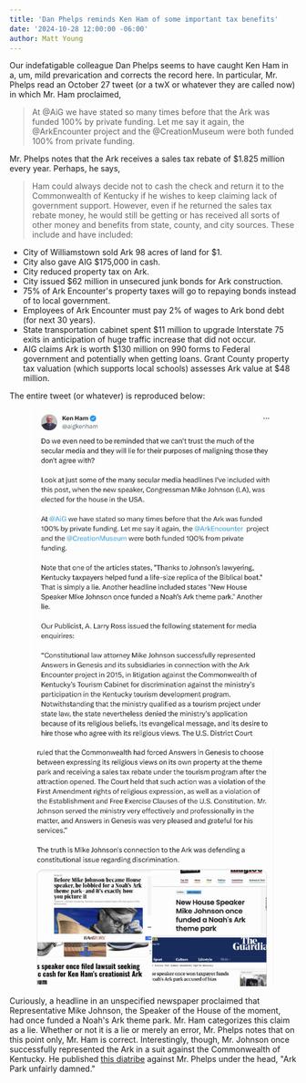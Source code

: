 ```yaml
---
title: 'Dan Phelps reminds Ken Ham of some important tax benefits'
date: '2024-10-28 12:00:00 -06:00'
author: Matt Young
---
```



Our indefatigable colleague Dan Phelps seems to have caught Ken Ham in a, um, mild prevarication and corrects the record here. In particular, Mr. Phelps read an October 27 tweet (or a twX or whatever they are called now) in which Mr. Ham proclaimed,

<blockquote>At @AiG we have stated so many times before that the Ark was funded 100% by private funding. Let me say it again, the @ArkEncounter project and the @CreationMuseum were both funded 100% from private funding. </blockquote>

Mr. Phelps notes that the Ark receives a sales tax rebate of $1.825 million every year. Perhaps, he says, 

<blockquote> Ham could always decide not to cash the check and return it to the Commonwealth of Kentucky if he wishes to keep claiming lack of government support. However, even if he returned the sales tax rebate money, he would still be getting or has received all sorts of other money and benefits from state, county, and city sources. These include and have included: </blockquote>

<!--more-->

<ul><li>City of Williamstown sold Ark 98 acres of land for $1. </li>



<li>City also gave AIG $175,000 in cash. </li>



<li>City reduced property tax on Ark. </li>



<li>City issued $62 million in unsecured junk bonds for Ark construction. </li>



<li>75% of Ark Encounter's property taxes will go to repaying bonds instead of to local government. </li>



<li>Employees of Ark Encounter must pay 2% of wages to Ark bond debt (for next 30 years). </li>



<li>State transportation cabinet spent $11 million to upgrade Interstate 75 exits in anticipation of huge traffic increase that did not occur. </li>



<li>AIG claims Ark is worth $130 million on 990 forms to Federal government and potentially when getting loans. Grant County property tax valuation (which supports local schools) assesses Ark value at $48 million.</li></ul>

The entire tweet (or whatever) is reproduced below:

<figure >
<img src="/uploads/2023/Ham_Tweet_1_600.jpg" alt="Tweet"/>
</figure>

<figure >
<img src="/uploads/2023/Ham_Tweet_2_600.jpg" alt="Tweet"/>
</figure>

Curiously, a headline in an unspecified newspaper proclaimed that Representative Mike Johnson, the Speaker of the House of the moment, had once funded a Noah's Ark theme park. Mr. Ham categorizes this claim as a lie. Whether or not it is a lie or merely an error, Mr. Phelps notes that on this point only, Mr. Ham is correct. Interestingly, though, Mr. Johnson once successfully represented the Ark in a suit against the Commonwealth of Kentucky. He published <a href="https://www.kentucky.com/opinion/letters-to-the-editor/article44504949.html">this diatribe</a> against Mr. Phelps under the head, "Ark Park unfairly damned."


